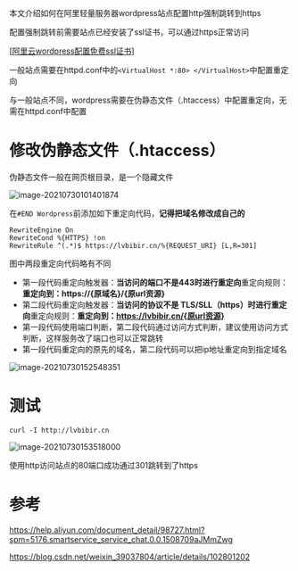 本文介绍如何在阿里轻量服务器wordpress站点配置http强制跳转到https

配置强制跳转前需要站点已经安装了ssl证书，可以通过https正常访问

[[阿里云wordpress配置免费ssl证书](https://lvbibir.cn/archives/245)]

一般站点需要在httpd.conf中的`<VirtualHost *:80> </VirtualHost>`中配置重定向

与一般站点不同，wordpress需要在伪静态文件（.htaccess）中配置重定向，无需在httpd.conf中配置

# 修改伪静态文件（.htaccess）

伪静态文件一般在网页根目录，是一个隐藏文件

![image-20210730101401874](https://image.lvbibir.cn/blog/image-20210730101401874.png)

在`#END Wordpress`前添加如下重定向代码，**记得把域名修改成自己的**

```
RewriteEngine On
RewriteCond %{HTTPS} !on
RewriteRule ^(.*)$ https://lvbibir.cn/%{REQUEST_URI} [L,R=301]
```

图中两段重定向代码略有不同

- 第一段代码重定向触发器：**当访问的端口不是443时进行重定向**重定向规则：**重定向到：https://{原域名}/{原url资源}**
- 第二段代码重定向触发器：**当访问的协议不是 TLS/SLL（https）时进行重定向**重定向规则：**重定向到：https://lvbibir.cn/{原url资源}**
- 第一段代码使用端口判断，第二段代码通过访问方式判断，建议使用访问方式判断，这样服务改了端口也可以正常跳转
- 第一段代码重定向的原先的域名，第二段代码可以把ip地址重定向到指定域名

![image-20210730152548351](https://image.lvbibir.cn/blog/image-20210730152548351.png)

# 测试

```
curl -I http://lvbibir.cn
```

![image-20210730153518000](https://image.lvbibir.cn/blog/image-20210730153518000.png)

使用http访问站点的80端口成功通过301跳转到了https

# 参考

https://help.aliyun.com/document_detail/98727.html?spm=5176.smartservice_service_chat.0.0.1508709aJMmZwg

https://blog.csdn.net/weixin_39037804/article/details/102801202